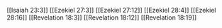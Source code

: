 [[Isaiah 23:3]]
[[Ezekiel 27:3]]
[[Ezekiel 27:12]]
[[Ezekiel 28:4]]
[[Ezekiel 28:16]]
[[Revelation 18:3]]
[[Revelation 18:12]]
[[Revelation 18:19]]

